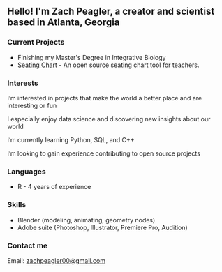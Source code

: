 
## Hello! I'm Zach Peagler, a creator and scientist based in Atlanta, Georgia

### Current Projects
- Finishing my Master's Degree in Integrative Biology
- [Seating Chart](github.com/zachpeagler/SeatingChart) - An open source seating chart tool for teachers.

### Interests
I’m interested in projects that make the world a better place and are interesting or fun

I especially enjoy data science and discovering new insights about our world

I’m currently learning Python, SQL, and C++

I’m looking to gain experience contributing to open source projects

### Languages
- R - 4 years of experience
  
### Skills
- Blender (modeling, animating, geometry nodes)
- Adobe suite (Photoshop, Illustrator, Premiere Pro, Audition)
  
### Contact me

Email: zachpeagler00@gmail.com

<!--
**zachpeagler/zachpeagler** is a ✨ _special_ ✨ repository because its `README.md` (this file) appears on your GitHub profile.

Here are some ideas to get you started:

- 🔭 I’m currently working on ...
- 🌱 I’m currently learning ...
- 👯 I’m looking to collaborate on ...
- 🤔 I’m looking for help with ...
- 💬 Ask me about ...
- 📫 How to reach me: ...
- 😄 Pronouns: ...
- ⚡ Fun fact: ...
-->

